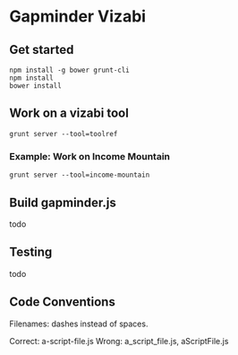 Gapminder Vizabi
==============

## Get started

    npm install -g bower grunt-cli
    npm install
    bower install

## Work on a vizabi tool

    grunt server --tool=toolref

### Example: Work on Income Mountain

    grunt server --tool=income-mountain

## Build gapminder.js

todo

## Testing

todo

## Code Conventions

Filenames: dashes instead of spaces.

Correct: a-script-file.js
Wrong: a_script_file.js, aScriptFile.js


